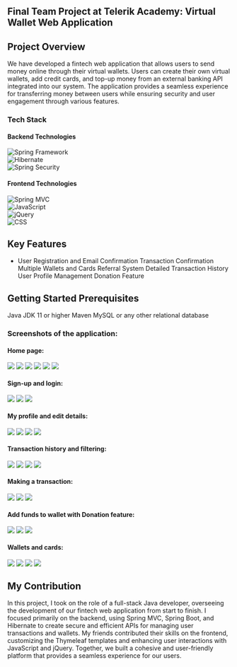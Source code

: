 ## Final Team Project at Telerik Academy: Virtual Wallet Web Application

## Project Overview
We have developed a fintech web application that allows users to send money online through their virtual wallets. Users can create their own virtual wallets, add credit cards, and top-up money from an external banking API integrated into our system. The application provides a seamless experience for transferring money between users while ensuring security and user engagement through various features.


### Tech Stack

#### Backend Technologies
![Spring Framework](https://img.shields.io/badge/Spring%20Framework-Framework%20for%20Java-green)  
![Hibernate](https://img.shields.io/badge/Hibernate-ORM%20Framework%20for%20Java-blue)  
![Spring Security](https://img.shields.io/badge/Spring%20Security-Security%20for%20Java%20Applications-red)  

#### Frontend Technologies
![Spring MVC](https://img.shields.io/badge/Spring%20MVC-Framework%20for%20Java%20Web%20Apps-orange)  
![JavaScript](https://img.shields.io/badge/JavaScript-Programming%20Language-yellowgreen)  
![jQuery](https://img.shields.io/badge/jQuery-JavaScript%20Library-lightblue)  
![CSS](https://img.shields.io/badge/CSS-Style%20Sheet%20Language-blue)  

## Key Features
- User Registration and Email Confirmation
Transaction Confirmation
Multiple Wallets and Cards
Referral System
Detailed Transaction History
User Profile Management
Donation Feature

## Getting Started Prerequisites
Java JDK 11 or higher
Maven
MySQL or any other relational database

### Screenshots of the application:

#### Home page:
![](application-screenshots/home/1.PNG)
![](application-screenshots/home/2.PNG)
![](application-screenshots/home/3.PNG)
![](application-screenshots/home/4.PNG)
![](application-screenshots/home/5.PNG)
![](application-screenshots/home/6.PNG)

#### Sign-up and login:
![](application-screenshots/signup/1.PNG)
![](application-screenshots/signup/2.PNG)
![](application-screenshots/signup/3.PNG)

#### My profile and edit details:
![](application-screenshots/my-profile/1.PNG)
![](application-screenshots/my-profile/2.PNG)
![](application-screenshots/my-profile/3.PNG)
![](application-screenshots/my-profile/4.PNG)

#### Transaction history and filtering:
![](application-screenshots/transaction-history/1.PNG)
![](application-screenshots/transaction-history/2.PNG)
![](application-screenshots/transaction-history/3.PNG)
![](application-screenshots/transaction/7.PNG)

#### Making a transaction:
![](application-screenshots/transaction/1.PNG)
![](application-screenshots/transaction/2.PNG)
![](application-screenshots/transaction/3.PNG)

#### Add funds to wallet with Donation feature:
![](application-screenshots/transaction/4.PNG)
![](application-screenshots/transaction/5.PNG)
![](application-screenshots/transaction/6.PNG)

#### Wallets and cards:
![](application-screenshots/wallets/2.PNG)
![](application-screenshots/wallets/3.PNG)
![](application-screenshots/wallets/1.PNG)
![](application-screenshots/cards/1.PNG)

## My Contribution
In this project, I took on the role of a full-stack Java developer, overseeing the development of our fintech web application from start to finish. I focused primarily on the backend, using Spring MVC, Spring Boot, and Hibernate to create secure and efficient APIs for managing user transactions and wallets. My friends contributed their skills on the frontend, customizing the Thymeleaf templates and enhancing user interactions with JavaScript and jQuery. Together, we built a cohesive and user-friendly platform that provides a seamless experience for our users.
